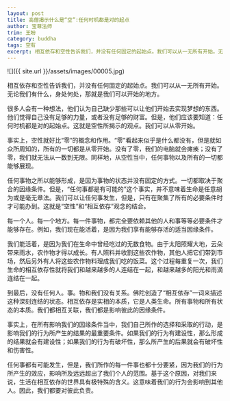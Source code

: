 ```yaml
---
layout: post
title: 高僧揭示什么是“空”:任何时机都是对的起点
author: 宝尊法师
trim: 王盼
category: buddha
tags: 空有
excerpt: 相互依存和空性告诉我们，并没有任何固定的起始点。我们可以从一无所有开始。无论我们有什么，身处何处，那就是我们可以开始的地方。
---
```


![]({{ site.url }}/assets/images/00005.jpg)

相互依存和空性告诉我们，并没有任何固定的起始点。我们可以从一无所有开始。无论我们有什么，身处何处，那就是我们可以开始的地方。

很多人会有一种想法，他们认为自己缺少那些可以让他们开始去实现梦想的东西。他们觉得自己没有足够的力量，或者没有足够的财富。但是，他们应该要知道：任何时机都是对的起始点。这就是空性所揭示的观点。我们可以从零开始。

事实上，空性就好比“零”的概念和作用。“零”看起来似乎是什么都没有，但是就如众所周知的，所有的一切都是从零开始。没有了零，我们的电脑就会瘫痪；没有了零，我们就无法从一数到无限。同样地，从空性当中，任何事物以及所有的一切都能够展现。

任何事物之所以能够形成，是因为事物的状态并没有固定的方式。一切都取决于聚合的因缘条件。但是，“任何事都是有可能的”这个事实，并不意味着生命是任意胡为或是毫无章法。我们可以让任何事发生，但是，只有在聚集了所有的必要条件时才可能办到。这就是“空性”和“相互依存”观念的结合。

每一个人。每一个地方。每一件事物，都完全要依赖其他的人和事等等必要条件才能够存在。例如，我们现在能活着，是因为我们享有能够存活的适当因缘条件。

我们能活着，是因为我们在生命中曾经吃过的无数食物。由于太阳照耀大地，云朵带来雨水，农作物才得以成长。有人照料并收割这些农作物，其他人把它们带到市场，然后另外有人将这些农作物料理成我们吃的饭菜。这个过程每重复一次，我们生命的相互依存性就将我们和越来越多的人连结在一起，和越来越多的阳光和雨滴连结在一起。

到最后，没有任何人。事。物和我们没有关系。佛陀创造了“相互依存”一词来描述这种深刻连结的状态。相互依存是实相的本质，它是人类生命。所有事物和所有状态的本质。我们都相互关联，我们都是影响彼此的因缘条件。

事实上，在所有影响我们的因缘条件当中，我们自己所作的选择和采取的行动，是影响我们的行为所产生的结果的最重要条件。如果我们的行为有建设性，那么形成的结果就会有建设性；如果我们的行为有破坏性，那么所产生的后果就会有破坏性和伤害性。

任何事都有可能发生，但是，我们所作的每一件事也都十分要紧，因为我们的行为所产生的效应，影响所及远远超出了我们个人的范围。基于这个原因，对我们来说，生活在相互依存的世界具有极特殊的含义。这意味着我们的行为会影响到其他人。因此，我们都要对彼此负责。
